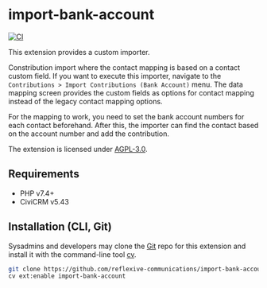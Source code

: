 # import-bank-account

[![CI](https://github.com/reflexive-communications/import-bank-account/actions/workflows/main.yml/badge.svg)](https://github.com/reflexive-communications/import-bank-account/actions/workflows/main.yml)

This extension provides a custom importer.

Constribution import where the contact mapping is based on a contact custom field. If you want to execute this importer,
navigate to the `Contributions > Import Contributions (Bank Account)` menu. The data mapping screen provides the custom
fields as options for contact mapping instead of the legacy contact mapping options.

For the mapping to work, you need to set the bank account numbers for each contact beforehand. After this, the importer
can find the contact based on the account number and add the contribution.

The extension is licensed under [AGPL-3.0](LICENSE.txt).

## Requirements

* PHP v7.4+
* CiviCRM v5.43

## Installation (CLI, Git)

Sysadmins and developers may clone the [Git](https://en.wikipedia.org/wiki/Git) repo for this extension and install it
with the command-line tool [cv](https://github.com/civicrm/cv).

```bash
git clone https://github.com/reflexive-communications/import-bank-account.git
cv ext:enable import-bank-account
```

